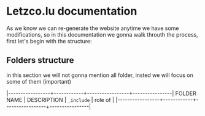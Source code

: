 # Letzco.lu documentation

As we know we can re-generate the website anytime we have some modifications, so in this documentation we gonna walk throuth the process, first let's begin with the structure:

## Folders structure

in this section we will not gonna mention all folder, insted we will focus on some of them (important)

|-----------------+------------+-----------------+----------------|
  FOLDER NAME | DESCRIPTION | `_include` | role of |
|-----------------+------------+-----------------+----------------|
